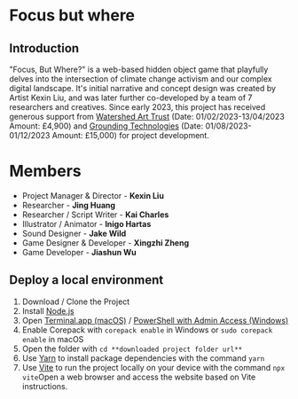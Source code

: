 # Focus but where

## Introduction

"Focus, But Where?" is a web-based hidden object game that playfully delves into the intersection of climate change activism and our complex digital landscape. It's initial narrative and concept design was created by Artist Kexin Liu, and was later further co-developed by a team of 7 researchers and creatives. 
Since early 2023, this project has received generous support from [Watershed Art Trust](https://www.watershed.co.uk/studio/projects/focus-where) (Date: 01/02/2023-13/04/2023 Amount: £4,900) and [Grounding Technologies](https://www.watershed.co.uk/studio/projects/grounding-technologies) (Date: 01/08/2023- 01/12/2023 Amount: £15,000) for project development.

# Members

- Project Manager & Director - **Kexin Liu**
- Researcher - **Jing Huang**
- Researcher / Script Writer - **Kai Charles**
- Illustrator / Animator - **Inigo Hartas**
- Sound Designer - **Jake Wild**
- Game Designer & Developer - **Xingzhi Zheng**
- Game Developer - **Jiashun Wu**

## Deploy a local environment

1. Download / Clone the Project
2. Install [Node.js](https://nodejs.org/en)
3. Open [Terminal.app (macOS)](https://support.apple.com/en-gb/guide/terminal/trmld4c92d55/mac) / [PowerShell with Admin Access (Windows)](https://learn.microsoft.com/en-us/powershell/scripting/overview?view=powershell-7.3)
4. Enable Corepack with `corepack enable` in Windows or `sudo corepack enable` in macOS
5. Open the folder with `cd **downloaded project folder url**`
6. Use [Yarn](https://yarnpkg.com/) to install package dependencies with the command `yarn`
7. Use [Vite](https://vitejs.dev/) to run the project locally on your device with the command `npx vite`Open a web browser and access the website based on Vite instructions.
